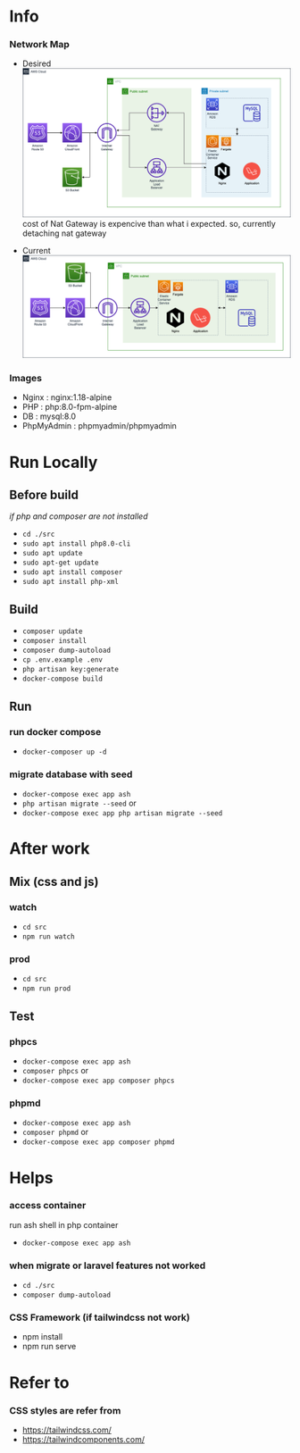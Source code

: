 # Info

### Network Map

- Desired
  ![Desired](./network_map/desired.png)
  cost of Nat Gateway is expencive than what i expected.
  so, currently detaching nat gateway

- Current
  ![Current](./network_map/current.png)

### Images

- Nginx : nginx:1.18-alpine
- PHP : php:8.0-fpm-alpine
- DB : mysql:8.0
- PhpMyAdmin : phpmyadmin/phpmyadmin

# Run Locally

## Before build

_if php and composer are not installed_

- `cd ./src`
- `sudo apt install php8.0-cli`
- `sudo apt update`
- `sudo apt-get update`
- `sudo apt install composer`
- `sudo apt install php-xml`

## Build

- `composer update`
- `composer install`
- `composer dump-autoload`
- `cp .env.example .env`
- `php artisan key:generate`
- `docker-compose build`

## Run

### run docker compose

- `docker-composer up -d`

### migrate database with seed

- `docker-compose exec app ash`
- `php artisan migrate --seed`
  or
- `docker-compose exec app php artisan migrate --seed`

# After work

## Mix (css and js)

### watch

- `cd src`
- `npm run watch`

### prod

- `cd src`
- `npm run prod`

## Test

### phpcs

- `docker-compose exec app ash`
- `composer phpcs`
  or
- `docker-compose exec app composer phpcs`

### phpmd

- `docker-compose exec app ash`
- `composer phpmd`
  or
- `docker-compose exec app composer phpmd`

# Helps

### access container

run ash shell in php container

- `docker-compose exec app ash`

### when migrate or laravel features not worked

- `cd ./src`
- `composer dump-autoload`

### CSS Framework (if tailwindcss not work)

- npm install
- npm run serve

# Refer to

### CSS styles are refer from

- https://tailwindcss.com/
- https://tailwindcomponents.com/
